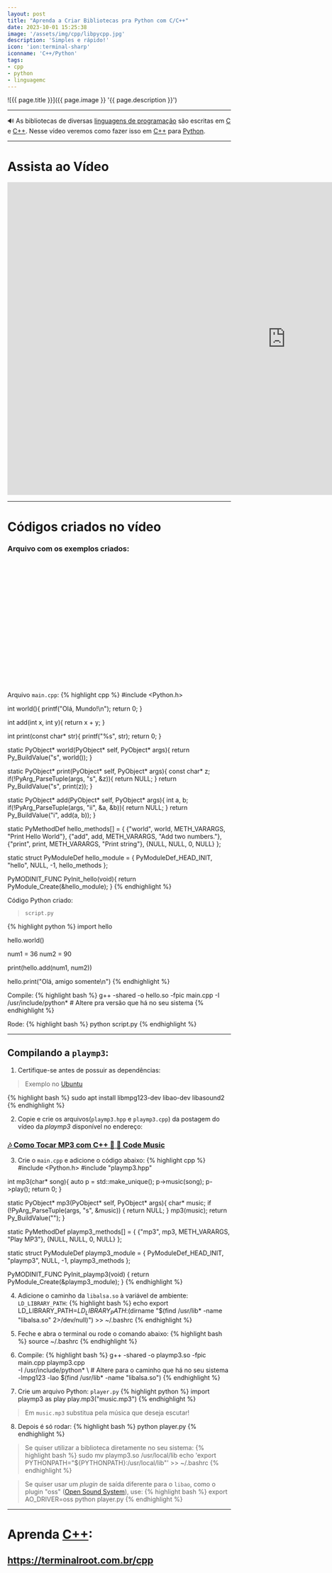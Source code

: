 ```yaml
---
layout: post
title: "Aprenda a Criar Bibliotecas pra Python com C/C++"
date: 2023-10-01 15:25:38
image: '/assets/img/cpp/libpycpp.jpg'
description: 'Simples e rápido!'
icon: 'ion:terminal-sharp'
iconname: 'C++/Python'
tags:
- cpp
- python
- linguagemc
---
```


![{{ page.title }}]({{ page.image }} '{{ page.description }}')

---

🔊 As bibliotecas de diversas [linguagens de programação](https://terminalroot.com.br/2019/10/linguagem-de-programacao.html) são escritas em [C](https://terminalroot.com.br/tags#linguagemc) e [C++](https://terminalroot.com.br/tags#cpp). Nesse vídeo veremos como fazer isso em [C++](https://terminalroot.com.br/cpp) para [Python](https://terminalroot.com.br/tags#python).

---

# Assista ao Vídeo

<iframe width="1253" height="705" src="https://www.youtube.com/embed/prpWqtlBw30" title="YouTube video player" frameborder="0" allow="accelerometer; autoplay; clipboard-write; encrypted-media; gyroscope; picture-in-picture" allowfullscreen></iframe>

---

# Códigos criados no vídeo

### Arquivo com os exemplos criados:


<!-- SQUARE - GAMES ROOT -->
<script async src="//pagead2.googlesyndication.com/pagead/js/adsbygoogle.js"></script>
<ins class="adsbygoogle"
style="display:inline-block;width:336px;height:280px"
data-ad-client="ca-pub-2838251107855362"
data-ad-slot="5351066970"></ins>
<script>
(adsbygoogle = window.adsbygoogle || []).push({});
</script>

Arquivo `main.cpp`:
{% highlight cpp %}
#include <Python.h>

int world(){
  printf("Olá, Mundo!\n");
  return 0;
}

int add(int x, int y){
  return x + y;
}

int print(const char* str){
  printf("%s", str);
  return 0;
}

static PyObject* world(PyObject* self, PyObject* args){
  return Py_BuildValue("s", world());
}

static PyObject* print(PyObject* self, PyObject* args){
  const char* z;
  if(!PyArg_ParseTuple(args, "s", &z)){
    return NULL;
  }
  return Py_BuildValue("s", print(z));
}

static PyObject* add(PyObject* self, PyObject* args){
  int a, b;
  if(!PyArg_ParseTuple(args, "ii", &a, &b)){
    return NULL;
  }
  return Py_BuildValue("i", add(a, b));
}

static PyMethodDef hello_methods[] = {
  {"world", world, METH_VARARGS, "Print Hello World"},
  {"add", add, METH_VARARGS, "Add two numbers."},
  {"print", print, METH_VARARGS, "Print string"},
  {NULL, NULL, 0, NULL}
};

static struct PyModuleDef hello_module = {
  PyModuleDef_HEAD_INIT,
  "hello",
  NULL,
  -1,
  hello_methods
};

PyMODINIT_FUNC PyInit_hello(void){
  return PyModule_Create(&hello_module);
}
{% endhighlight %}

Código Python criado:
> `script.py`

{% highlight python %}
import hello

hello.world()

num1 = 36 
num2 = 90

print(hello.add(num1, num2))

hello.print("Olá, amigo somente\n")
{% endhighlight %}

Compile:
{% highlight bash %}
g++ -shared -o hello.so -fpic main.cpp -I /usr/include/python* # Altere pra versão que há no seu sistema
{% endhighlight %}

Rode:
{% highlight bash %}
python script.py
{% endhighlight %}


<!-- RECTANGLE LARGE -->
<script async src="https://pagead2.googlesyndication.com/pagead/js/adsbygoogle.js"></script>
<!-- Informat -->
<ins class="adsbygoogle"
style="display:block"
data-ad-client="ca-pub-2838251107855362"
data-ad-slot="2327980059"
data-ad-format="auto"
data-full-width-responsive="true"></ins>
<script>
(adsbygoogle = window.adsbygoogle || []).push({});
</script>

---

## Compilando a `playmp3`:
1. Certifique-se antes de possuir as dependências:
> Exemplo no [Ubuntu](https://terminalroot.com.br/tags#ubuntu)

{% highlight bash %}
sudo apt install libmpg123-dev libao-dev libasound2
{% endhighlight %}

2. Copie e crie os arquivos(`playmp3.hpp` e `playmp3.cpp`) da postagem do vídeo da *playmp3* disponível no endereço:
### [🎶 Como Tocar MP3 com C++ 🎻 🎼 Code Music](https://terminalroot.com.br/2023/09/como-tocar-mp3-com-cpp.html)

3. Crie o `main.cpp` e adicione o código abaixo:
{% highlight cpp %}
#include <Python.h>
#include "playmp3.hpp"

int mp3(char* song){
  auto p = std::make_unique<PlayMP3>();
  p->music(song);
  p->play();
  return 0;
}

static PyObject* mp3(PyObject* self, PyObject* args){
  char* music;
  if (!PyArg_ParseTuple(args, "s", &music)) {
    return NULL;
  }
  mp3(music);
  return Py_BuildValue("");
}

static PyMethodDef playmp3_methods[] = {
  {"mp3", mp3, METH_VARARGS, "Play MP3"},
  {NULL, NULL, 0, NULL}
};

static struct PyModuleDef playmp3_module = {
  PyModuleDef_HEAD_INIT,
  "playmp3",
  NULL,
  -1,
  playmp3_methods
};

PyMODINIT_FUNC PyInit_playmp3(void) {
  return PyModule_Create(&playmp3_module);
}
{% endhighlight %}

4. Adicione o caminho da `libalsa.so` à variável de ambiente: `LD_LIBRARY_PATH`:
{% highlight bash %}
echo export LD_LIBRARY_PATH=$LD_LIBRARY_PATH:$(dirname "$(find /usr/lib* -name "libalsa.so" 2>/dev/null)") >> ~/.bashrc
{% endhighlight %}

5. Feche e abra o terminal ou rode o comando abaixo:
{% highlight bash %}
source ~/.bashrc
{% endhighlight %}

6. Compile:
{% highlight bash %}
g++ -shared -o playmp3.so -fpic main.cpp playmp3.cpp \
  -I /usr/include/python* \ # Altere para o caminho que há no seu sistema
  -lmpg123 -lao $(find /usr/lib* -name "libalsa.so")
{% endhighlight %}

7. Crie um arquivo Python: `player.py`
{% highlight python %}
import playmp3 as play 
play.mp3("music.mp3")
{% endhighlight %}
> Em `music.mp3` substitua pela música que deseja escutar!

8. Depois é só rodar:
{% highlight bash %}
python player.py
{% endhighlight %}

> Se quiser utilizar a biblioteca diretamente no seu sistema:
{% highlight bash %}
sudo mv playmp3.so /usr/local/lib
echo 'export PYTHONPATH="${PYTHONPATH}:/usr/local/lib"' >> ~/.bashrc
{% endhighlight %}

> Se quiser usar um *plugin* de saída diferente para o `libao`, como o plugin "oss" ([Open Sound System](https://pt.wikipedia.org/wiki/Open_Sound_System)), use:
{% highlight bash %}
export AO_DRIVER=oss
python player.py
{% endhighlight %}

---

# Aprenda [C++](https://terminalroot.com.br/cpp):
## <https://terminalroot.com.br/cpp>



